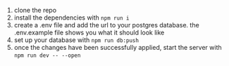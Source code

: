 1. clone the repo
2. install the dependencies with `npm run i`
3. create a .env file and add the url to your postgres database. the .env.example file shows you what it should look like
4. set up your database with `npm run db:push`
5. once the changes have been successfully applied, start the server with `npm run dev -- --open`
